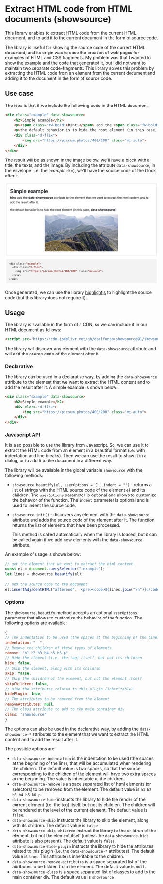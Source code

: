# Extract HTML code from HTML documents (showsource)

This library enables to extract HTML code from the current HTML document, and to add it to the current document in the form of source code.

The library is useful for showing the source code of the current HTML document, and its origin was to ease the creation of web pages for examples of HTML and CSS fragments. My problem was that I wanted to show the example and the code that generated it, but I did not want to maintain two separate code-fragments. This library solves this problem by extracting the HTML code from an element from the current document and adding it to the document in the form of source code.

## Use case

The idea is that if we include the following code in the HTML document:

```html
<div class="example" data-showsource>
    <h2>Simple example</h2>
    <p><span class="fw-bold">hint:</span> add the <span class="fw-bold">data-showsource</span> attribute to the element that we want to extract the html content and to add the result after it.</p>
    <p>the default behavior is to hide the root element (in this case, <span class="fw-bold">data-showsource</span>)</p>
    <div class="d-flex">
        <img src="https://picsum.photos/400/200" class="mx-auto">
    </div>
</div>
```

The result will be as shown in the image below: we'll have a block with a title, the texts, and the image. By including the attribute `data-showsource`, in the envelope (i.e. the _example_ `div`), we'll have the source code of the block after it.

![Simple example](img/example.png)

Once generated, we can use the library [highlightjs](https://highlightjs.org/) to highlight the source code (but this library does not require it).

## Usage

The library is available in the form of a CDN, so we can include it in our HTML document as follows:

```html
<script src="https://cdn.jsdelivr.net/gh/dealfonso/showsource@1/showsource.min.js"></script>
```

The library will discover any element with the `data-showsource` attribute and will add the source code of the element after it.

### Declarative

The library can be used in a declarative way, by adding the `data-showsource` attribute to the element that we want to extract the HTML content and to add the result after it. A simple example is shown below:

```html
<div class="example" data-showsource>
    <h2>Simple example</h2>
    <div class="d-flex">
        <img src="https://picsum.photos/400/200" class="mx-auto">
    </div>
</div>
```

### Javascript API

It is also possible to use the library from Javascript. So, we can use it to extract the HTML code from an element in a beautiful format (i.e. with indentation and line breaks). Then we can use the result to show it in a dialog, or to add it to the document in a different way.

The library will be available in the global variable `showsource` with the following methods:
- `showsource.beautify(el, userOptions = {}, indent = "")` - returns a list of strings with the HTML source code of the element `el` and its children. The `userOptions` parameter is optional and allows to customize the behavior of the function. The `indent` parameter is optional and is used to indent the source code.

- `showsource.init()` - discovers any element with the `data-showsource` attribute and adds the source code of the element after it. The function returns the list of elements that have been processed.

    This method is called automatically when the library is loaded, but it can be called again if we add new elements with the `data-showsource` attribute.

An example of usage is shown below:

```javascript
// get the element that we want to extract the html content
const el = document.querySelector(".example");
let lines = showsource.beautify(el);

// add the source code to the document
el.insertAdjacentHTML("afterend", `<pre><code>${lines.join("\n")}</code></pre>`);
```

### Options

The `showsource.beautify` method accepts an optional `userOptions` parameter that allows to customize the behavior of the function. The following options are available:

```javascript
{
// The indentation to be used (the spaces at the beginning of the line) (inheritable)
indentation: "  ",
// Remove the children of these types of elements
remove: "h1 h2 h3 h4 h5 h6 p",
// Hide the element (i.e. the tag) itself, but not its children
hide: false,
// Skip the element, along with its children
skip: false,
// Skip the children of the element, but not the element itself
skipChildren: false,
// Hide the attributes related to this plugin (inheritable)
hidePlugin: true,
// The attributes to be removed from the element
removeAttributes: null,
// The class attribute to add to the main container div
class: "showsource"
}
```

The options can also be used in the declarative way, by adding the `data-showsource-*` attributes to the element that we want to extract the HTML content and to add the result after it.

The possible options are:
- `data-showsource-indentation` is the indentation to be used (the spaces at the beginning of the line), that will be accumulated when rendering the children. The default value is two spaces, so that the source corresponding to the children of the element will have two extra spaces at the beginning. The value is inheritable to the children.
- `data-showsource-remove` is a space separated list of html elements (or selectors) to be removed from the element. The default value is `h1 h2 h3 h4 h5 h6 p`.
- `data-showsource-hide` instructs the library to hide the render of the current element (i.e. the tag) itself, but not its children. The children will be rendered at the level of the current element. The default value is `false`.
- `data-showsource-skip` instructs the library to skip the element, along with its children. The default value is `false`.
- `data-showsource-skip-children` instruct the library to the children of the element, but not the element itself (unless the `data-showsource-hide` attribute is also present). The default value is `false`.
- `data-showsource-hide-plugin` instructs the library to hide the attributes related to this plugin (i.e. the `data-showsource-*` attributes). The default value is `true`. This attribute is inheritable to the children.
- `data-showsource-remove-attributes` is a space separated list of the attributes to be hidden from the element. The default value is `null`.
- `data-showsource-class` is a space separated list of classes to add to the main container div. The default value is `showsource`.
